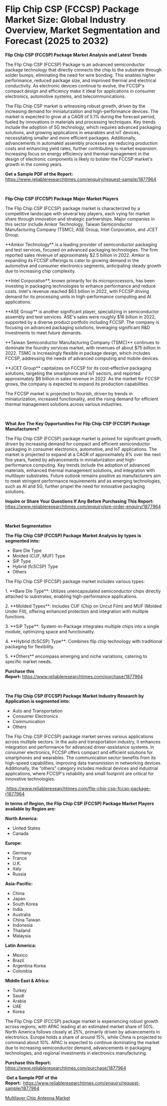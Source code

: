 <p><h1>Flip Chip CSP (FCCSP) Package Market Size: Global Industry Overview, Market Segmentation and Forecast (2025 to 2032)</h1></p><p><strong>Flip Chip CSP (FCCSP) Package Market Analysis and Latest Trends</strong></p>
<p><p>The Flip Chip CSP (FCCSP) Package is an advanced semiconductor package technology that directly connects the chip to the substrate through solder bumps, eliminating the need for wire bonding. This enables higher performance, reduced package size, and improved thermal and electrical conductivity. As electronic devices continue to evolve, the FCCSP's compact design and efficiency make it ideal for applications in consumer electronics, automotive systems, and telecommunications.</p><p>The Flip Chip CSP market is witnessing robust growth, driven by the increasing demand for miniaturization and high-performance devices. The market is expected to grow at a CAGR of 5.1% during the forecast period, fueled by innovations in materials and processing techniques. Key trends include the adoption of 5G technology, which requires advanced packaging solutions, and growing applications in wearables and IoT devices, necessitating smaller and more efficient packages. Additionally, advancements in automated assembly processes are reducing production costs and enhancing yield rates, further contributing to market expansion. Increasing focus on energy efficiency and thermal management in the design of electronic components is likely to bolster the FCCSP market's growth in the coming years.</p></p>
<p><strong>Get a Sample PDF of the Report:&nbsp;</strong> <a href="https://www.reliableresearchtimes.com/enquiry/request-sample/1877964?utm_campaign=2638&utm_medium=2&utm_source=Github&utm_content=ia&utm_term=06042025&utm_id=flip-chip-csp-fccsp-package">https://www.reliableresearchtimes.com/enquiry/request-sample/1877964</a></p>
<p>&nbsp;</p>
<p><strong>Flip Chip CSP (FCCSP) Package Major Market Players</strong></p>
<p><p>The Flip Chip CSP (FCCSP) package market is characterized by a competitive landscape with several key players, each vying for market share through innovation and strategic partnerships. Major companies in this sector include Amkor Technology, Taiwan Semiconductor Manufacturing Company (TSMC), ASE Group, Intel Corporation, and JCET Group.</p><p>**Amkor Technology** is a leading provider of semiconductor packaging and test services, focused on advanced packaging technologies. The firm reported sales revenue of approximately $2.5 billion in 2022. Amkor is expanding its FCCSP offerings to cater to growing demand in the automotive and consumer electronics segments, anticipating steady growth due to increasing chip complexity.</p><p>**Intel Corporation**, known primarily for its microprocessors, has been investing in packaging technologies to enhance performance and reduce costs. Intel's revenue reached $63 billion in 2022, with FCCSP driving demand for its processing units in high-performance computing and AI applications.</p><p>**ASE Group** is another significant player, specializing in semiconductor assembly and test services. ASE's sales were roughly $16 billion in 2022, supported by a diverse product portfolio including FCCSP. The company is focusing on advanced packaging solutions, leveraging significant R&D investments to meet future demands.</p><p>**Taiwan Semiconductor Manufacturing Company (TSMC)** continues to dominate the foundry services market, with revenues of about $75 billion in 2022. TSMC is increasingly flexible in package design, which includes FCCSP, addressing the needs of advanced computing and mobile devices.</p><p>**JCET Group** capitalizes on FCCSP for its cost-effective packaging solutions, targeting the smartphone and IoT sectors, and reported approximately $6 billion in sales revenue in 2022. As the market for FCCSP grows, the company is expected to expand its production capabilities.</p><p>The FCCSP market is projected to flourish, driven by trends in miniaturization, increased functionality, and the rising demand for efficient thermal management solutions across various industries.</p></p>
<p>&nbsp;</p>
<p><strong>What Are The Key Opportunities For Flip Chip CSP (FCCSP) Package Manufacturers?</strong></p>
<p><p>The Flip Chip CSP (FCCSP) package market is poised for significant growth, driven by increasing demand for compact and efficient semiconductor packaging in consumer electronics, automotive, and IoT applications. The market is projected to expand at a CAGR of approximately 8% over the next five years, fueled by advancements in miniaturization and high-performance computing. Key trends include the adoption of advanced materials, enhanced thermal management solutions, and integration with multilayer substrates. Future outlook remains positive as manufacturers aim to meet stringent performance requirements and as emerging technologies, such as AI and 5G, further propel the need for innovative packaging solutions.</p></p>
<p><strong>Inquire or Share Your Questions If Any Before Purchasing This Report:</strong> <a href="https://www.reliableresearchtimes.com/enquiry/pre-order-enquiry/1877964?utm_campaign=2638&utm_medium=2&utm_source=Github&utm_content=ia&utm_term=06042025&utm_id=flip-chip-csp-fccsp-package">https://www.reliableresearchtimes.com/enquiry/pre-order-enquiry/1877964</a></p>
<p>&nbsp;</p>
<p><strong>Market Segmentation</strong></p>
<p><strong>The Flip Chip CSP (FCCSP) Package Market Analysis by types is segmented into:</strong></p>
<p><ul><li>Bare Die Type</li><li>Molded (CUF, MUF) Type</li><li>SiP Type</li><li>Hybrid (fcSCSP) Type</li><li>Others</li></ul></p>
<p><p>The Flip Chip CSP (FCCSP) package market includes various types: </p><p>1. **Bare Die Type**: Utilizes unencapsulated semiconductor chips directly attached to substrates, enabling high-performance applications. </p><p>2. **Molded Types**: Includes CUF (Chip on Uncut Film) and MUF (Molded Under Fill), offering enhanced protection and integration with multiple functions. </p><p>3. **SiP Type**: System-in-Package integrates multiple chips into a single module, optimizing space and functionality. </p><p>4. **Hybrid (fcSCSP) Type**: Combines flip chip technology with traditional packaging for flexibility. </p><p>5. **Others** encompass emerging and niche variations, catering to specific market needs.</p></p>
<p><strong>Purchase this Report:&nbsp;</strong><a href="https://www.reliableresearchtimes.com/purchase/1877964?utm_campaign=2638&utm_medium=2&utm_source=Github&utm_content=ia&utm_term=06042025&utm_id=flip-chip-csp-fccsp-package">https://www.reliableresearchtimes.com/purchase/1877964</a></p>
<p>&nbsp;</p>
<p><strong>The Flip Chip CSP (FCCSP) Package Market Industry Research by Application is segmented into:</strong></p>
<p><ul><li>Auto and Transportation</li><li>Consumer Electronics</li><li>Communication</li><li>Others</li></ul></p>
<p><p>The Flip Chip CSP (FCCSP) package market serves various applications across multiple sectors. In the auto and transportation industry, it enhances integration and performance for advanced driver-assistance systems. In consumer electronics, FCCSP offers compact and efficient solutions for smartphones and wearables. The communication sector benefits from its high-speed capabilities, improving data transmission in networking devices. Additionally, the “others” category includes medical devices and industrial applications, where FCCSP's reliability and small footprint are critical for innovative technologies.</p></p>
<p><a href="https://www.reliableresearchtimes.com/flip-chip-csp-fccsp-package-r1877964?utm_campaign=2638&utm_medium=2&utm_source=Github&utm_content=ia&utm_term=06042025&utm_id=flip-chip-csp-fccsp-package">&nbsp;https://www.reliableresearchtimes.com/flip-chip-csp-fccsp-package-r1877964</a></p>
<p><strong>In terms of Region, the Flip Chip CSP (FCCSP) Package Market Players available by Region are:</strong></p>
<p>
    <p> <strong> North America: </strong>
        <ul>
            <li>United States</li>
            <li>Canada</li>
        </ul>
        </p> 
    <p> <strong> Europe: </strong>
        <ul>
            <li>Germany</li>
            <li>France</li>
            <li>U.K.</li>
            <li>Italy</li>
            <li>Russia</li>
        </ul>
        </p> 
    <p> <strong> Asia-Pacific: </strong>
        <ul>
            <li>China</li>
            <li>Japan</li>
            <li>South Korea</li>
            <li>India</li>
            <li>Australia</li>
            <li>China Taiwan</li>
            <li>Indonesia</li>
            <li>Thailand</li>
            <li>Malaysia</li>
        </ul>
        </p> 
    <p> <strong> Latin America: </strong>
        <ul>
            <li>Mexico</li>
            <li>Brazil</li>
            <li>Argentina Korea</li>
            <li>Colombia</li>
        </ul>
        </p> 
    <p> <strong> Middle East & Africa: </strong>
        <ul>
            <li>Turkey</li>
            <li>Saudi</li>
            <li>Arabia</li>
            <li>UAE</li>
            <li>Korea</li>
        </ul>
    </p>
    </p>
<p><p>The Flip Chip CSP (FCCSP) package market is experiencing robust growth across regions, with APAC leading at an estimated market share of 50%. North America follows closely at 25%, primarily driven by advancements in electronics. Europe holds a share of around 15%, while China is projected to command about 10%. APAC is expected to continue dominating the market due to increasing semiconductor demand, advancements in packaging technologies, and regional investments in electronics manufacturing.</p></p>
<p><strong>Purchase this Report: </strong><a href="https://www.reliableresearchtimes.com/purchase/1877964?utm_campaign=2638&utm_medium=2&utm_source=Github&utm_content=ia&utm_term=06042025&utm_id=flip-chip-csp-fccsp-package">https://www.reliableresearchtimes.com/purchase/1877964</a></p>
<p>&nbsp;<strong>Get a Sample PDF of the Report:&nbsp;&nbsp;</strong><a href="https://www.reliableresearchtimes.com/enquiry/request-sample/1877964?utm_campaign=2638&utm_medium=2&utm_source=Github&utm_content=ia&utm_term=06042025&utm_id=flip-chip-csp-fccsp-package">https://www.reliableresearchtimes.com/enquiry/request-sample/1877964</a></p>
<p><strong></strong></p>
<p><p><a href="https://github.com/waverlyam689/Market-Research-Report-List-1/blob/main/multilayer-chip-antenna-market.md?utm_campaign=2638&utm_medium=2&utm_source=Github&utm_content=ia&utm_term=06042025&utm_id=flip-chip-csp-fccsp-package">Multilayer Chip Antenna Market</a></p></p>